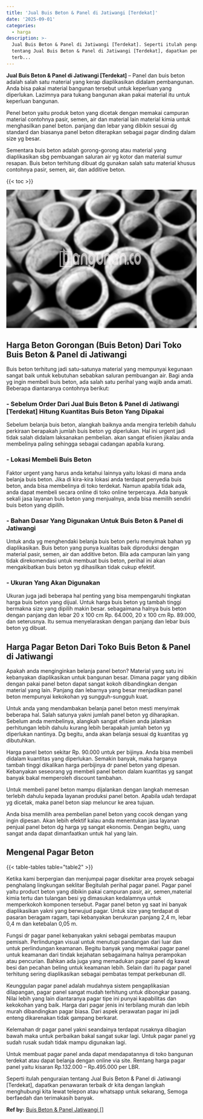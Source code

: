 ```yaml
---
title: 'Jual Buis Beton & Panel di Jatiwangi [Terdekat]'
date: '2025-09-01'
categories:
  - harga
description: >-
  Jual Buis Beton & Panel di Jatiwangi [Terdekat]. Seperti itulah penguraian
  tentang Jual Buis Beton & Panel di Jatiwangi [Terdekat], dapatkan penawaran
  terb...
---
```


**Jual Buis Beton & Panel di Jatiwangi \[Terdekat\]** – Panel dan buis beton adalah salah satu material yang kerap diaplikasikan didalam pembangunan. Anda bisa pakai material bangunan tersebut untuk keperluan yang diperlukan. Lazimnya para tukang bangunan akan pakai material itu untuk keperluan bangunan.

Penel beton yaitu produk beton yang dicetak dengan memakai campuran material contohnya pasir, semen, air dan material lain material kimia untuk menghasilkan panel beton. panjang dan lebar yang dibikin sesuai dg standard dan biasanya panel beton diterapkan sebagai pagar dinding dalam size yg besar.

Sementara buis beton adalah gorong-gorong atau material yang diaplikasikan sbg pembuangan saluran air yg kotor dan material sumur resapan. Buis beton terhitung dibuat dg gunakan salah satu material khusus contohnya pasir, semen, air, dan additive beton.

{{< toc >}}

![Jual Buis Beton & Panel di Jatiwangi [Terdekat]](/images/jual-panel-buis-beton-murah-10.png)

## Harga Beton Gorongan (Buis Beton) Dari Toko Buis Beton & Panel di Jatiwangi

Buis beton terhitung jadi satu-satunya material yang mempunyai kegunaan sangat baik untuk kebutuhan sebabkan saluran pembuangan air. Bagi anda yg ingin membeli buis beton, ada salah satu perihal yang wajib anda amati. Beberapa diantaranya contohnya berikut:

### \- Sebelum Order Dari Jual Buis Beton & Panel di Jatiwangi \[Terdekat\] Hitung Kuantitas Buis Beton Yang Dipakai

Sebelum belanja buis beton, alangkah baiknya anda mengira terlebih dahulu perkiraan berapakah jumlah buis beton yg diperlukan. Hal ini urgent jadi tidak salah didalam laksanakan pembelian. akan sangat efisien jikalau anda membelinya paling sehingga sebagai cadangan apabila kurang.

### \- Lokasi Membeli Buis Beton

Faktor urgent yang harus anda ketahui lainnya yaitu lokasi di mana anda belanja buis beton. Jika di kira-kira lokasi anda terdapat penyedia buis beton, anda bisa membelinya di toko terdekat. Namun apabila tidak ada, anda dapat membeli secara online di toko online terpercaya. Ada banyak sekali jasa layanan buis beton yang menjualnya, anda bisa memilih sendiri buis beton yang dipilih.

### \- Bahan Dasar Yang Digunakan Untuk Buis Beton & Panel di Jatiwangi

Untuk anda yg menghendaki belanja buis beton perlu menyimak bahan yg diaplikasikan. Buis beton yang punya kualitas baik diproduksi dengan material pasir, semen, air dan additive beton. Bila ada campuran lain yang tidak direkomendasi untuk membuat buis beton, perihal ini akan mengakibatkan buis beton yg dihasilkan tidak cukup efektif.

### \- Ukuran Yang Akan Digunakan

Ukuran juga jadi beberapa hal penting yang bisa mempengaruhi tingkatan harga buis beton yang dijual. Untuk harga buis beton yg tambah tinggi bermakna size yang dipilih makin besar. sebagaimana halnya buis beton dengan panjang dan lebar 20 x 100 cm Rp. 64.000, 20 x 100 cm Rp. 89.000, dan seterusnya. Itu semua menyelaraskan dengan panjang dan lebar buis beton yg dibuat.

## Harga Pagar Beton Dari Toko Buis Beton & Panel di Jatiwangi

Apakah anda menginginkan belanja panel beton? Material yang satu ini kebanyakan diaplikasikan untuk bangunan besar. Dimana pagar yang dibikin dengan pakai panel beton dapat sangat kokoh dibandingkan dengan material yang lain. Panjang dan lebarnya yang besar menjadikan panel beton mempunyai kekokohan yg sungguh-sungguh kuat.

Untuk anda yang mendambakan belanja panel beton mesti menyimak beberapa hal. Salah satunya yakni jumlah panel beton yg diharapkan. Sebelum anda membelinya, alangkah sangat efisien anda jalankan perhitungan lebih dahulu kurang lebih berapakah jumlah beton yg diperlukan nantinya. Dg begitu, anda akan belanja sesuai dg kuantitas yg dibutuhkan.

Harga panel beton sekitar Rp. 90.000 untuk per bijinya. Anda bisa membeli didalam kuantitas yang diperlukan. Semakin banyak, maka harganya tambah tinggi dikalikan harga perbijinya dr panel beton yang dipesan. Kebanyakan seseorang yg membeli panel beton dalam kuantitas yg sangat banyak bakal memperoleh discount tambahan.

Untuk membeli panel beton mampu dijalankan dengan langkah memesan terlebih dahulu kepada layanan produksi panel beton. Apabila udah terdapat yg dicetak, maka panel beton siap meluncur ke area tujuan.

Anda bisa memilih area pembelian panel beton yang cocok dengan yang ingin dipesan. Akan lebih efektif kalau anda menentukan jasa layanan penjual panel beton dg harga yg sangat ekonomis. Dengan begitu, uang sangat anda dapat dimanfaatkan untuk hal yang lain.

## Mengenal Pagar Beton

{{< table-tables table="table2" >}}

Ketika kami berpergian dan menjumpai pagar disekitar area proyek sebagai penghalang lingkungan seklitar Begitulah perihal pagar panel. Pagar panel yaitu product beton yang dibikin pakai campuran pasir, air, semen,material kimia tertu dan tulangan besi yg dimasukan kedalamnya untuk memperkokoh komponen tersebut. Pagar panel beton yg saat ini banyak diaplikasikan yakni yang berwujud pagar. Untuk size yang terdapat di pasaran beragam ragam, tapi kebanyakan berukuran panjang 2,4 m, lebar 0,4 m dan ketebalan 0,05 m.

Fungsi dr pagar panel kebanyakan yakni sebagai pembatas maupun pemisah. Perlindungan visual untuk menutupi pandangan dari luar dan untuk perlindungan keamanan. Begitu banyak yang memakai pagar panel untuk keamanan dari tindak kejahatan sebagaimana halnya perampokan atau pencurian. Bahkan ada juga yang memadukan pagar panel dg kawat besi dan pecahan beling untuk keamanan lebih. Selain dari itu pagar panel terhitung sering diaplikasikan sebagai pembatas tempat perkebunan dll.

Keunggulan pagar panel adalah mudahnya sistem pengaplikasian dilapangan, pagar panel sangat mudah terhitung untuk dibongkar pasang. Nilai lebih yang lain diantaranya pagar tipe ini punyai kapabilitas dan kekokohan yang baik. Harga dari pagar jenis ini terbilang murah dan lebih murah dibandingkan pagar biasa. Dari aspek perawatan pagar ini jadi enteng dikarenakan tidak gampang berkarat.

Kelemahan dr pagar panel yakni seandainya terdapat rusaknya dibagian bawah maka untuk perbaikan bakal sangat sukar lagi. Untuk pagar panel yg sudah rusak sudah tidak mampu digunakan lagi.

Untuk membuat pagar panel anda dapat mendapatannya di toko bangunan terdekat atau dapat belanja dengan online via site. Rentang harga pagar panel yaitu kisaran Rp.132.000 – Rp.495.000 per LBR.

Seperti itulah penguraian tentang Jual Buis Beton & Panel di Jatiwangi \[Terdekat\], dapatkan penawaran terbaik dr kita dengan langkah menghubungi kita lewat telepon atau whatsapp untuk sekarang, Semoga berfaedah dan terimakasih banyak.

**Ref by:** [Buis Beton & Panel Jatiwangi []](https://id.wikipedia.org/wiki/Buis)

